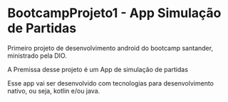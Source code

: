 # BootcampProjeto1 - App Simulação de Partidas

Primeiro projeto de desenvolvimento android do bootcamp santander, ministrado pela DIO.

A Premissa desse projeto é um App de simulação de partidas
 
Esse app vai ser desenvolvido com tecnologias para desenvolvimento nativo, ou seja, kotlin e/ou java.


